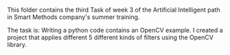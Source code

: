 This folder contains the third Task of week 3 of the Artificial Intelligent path in Smart Methods company's summer training.

The task is: Writing a python code contains an OpenCV example. 
I created a project that applies different 5 different kinds of filters using the OpenCV library.
